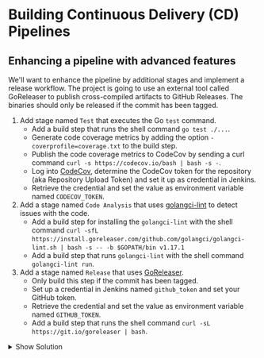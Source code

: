 # Building Continuous Delivery (CD) Pipelines

## Enhancing a pipeline with advanced features

We'll want to enhance the pipeline by additional stages and implement a release workflow. The project is going to use an external tool called GoReleaser to publish cross-compiled artifacts to GitHub Releases. The binaries should only be released if the commit has been tagged.

1. Add stage named `Test` that executes the Go `test` command.
    * Add a build step that runs the shell command `go test ./...`.
    * Generate code coverage metrics by adding the option `-coverprofile=coverage.txt` to the build step.
    * Publish the code coverage metrics to CodeCov by sending a curl command `curl -s https://codecov.io/bash | bash -s -`.
    * Log into [CodeCov](https://codecov.io/), determine the CodeCov token for the repository (aka Repository Upload Token) and set it up as credential in Jenkins.
    * Retrieve the credential and set the value as environment variable named `CODECOV_TOKEN`.
2. Add a stage named `Code Analysis` that uses [golangci-lint](https://github.com/golangci/golangci-lint) to detect issues with the code.
    * Add a build step for installing the `golangci-lint` with the shell command `curl -sfL https://install.goreleaser.com/github.com/golangci/golangci-lint.sh | bash -s -- -b $GOPATH/bin v1.17.1`
    * Add a build step that runs `golangci-lint` with the shell command `golangci-lint run`.
3. Add a stage named `Release` that uses [GoReleaser](https://github.com/goreleaser/goreleaser).
    * Only build this step if the commit has been tagged.
    * Set up a credential in Jenkins named `github_token` and set your GitHub token. 
    * Retrieve the credential and set the value as environment variable named `GITHUB_TOKEN`.
    * Add a build step that runs the shell command `curl -sL https://git.io/goreleaser | bash`.

<details><summary>Show Solution</summary>
<p>

Create the credentials for the CodeCov token.

![CodeCov Credentials](./images/13-advanced-jenkinsfile/codecov_token_credentials.png)

You can implement the "Test" stage as follows.

```groovy
stage('Test') {
    environment {
        CODECOV_TOKEN = credentials('codecov_token')
    }
    steps {
        sh 'go test ./... -coverprofile=coverage.txt'
        sh "curl -s https://codecov.io/bash | bash -s -"
    }
}
```

You can implement the "Code Analysis" stage as follows.

```groovy
stage('Code Analysis') {
    steps {
        sh 'curl -sfL https://install.goreleaser.com/github.com/golangci/golangci-lint.sh | bash -s -- -b $GOPATH/bin v1.17.1'
        sh 'golangci-lint run'
    }
}
```

Create the credentials for the GitHub token.

![GitHub Credentials](./images/13-advanced-jenkinsfile/github_token_credentials.png)

You can implement the "Release" stage as follows.

```groovy
stage('Release') {
    when {
        buildingTag()
    }
    environment {
        GITHUB_TOKEN = credentials('github_token')
    }
    steps {
        sh 'curl -sL https://git.io/goreleaser | bash'
    }
}
```

</p>
</details>